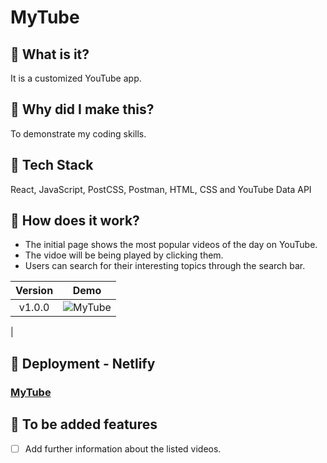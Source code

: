 # MyTube
## 🌟 What is it?
It is a customized YouTube app.
</br>
## 🌟 Why did I make this?
To demonstrate my coding skills.
</br>
## 🌟 Tech Stack
React, JavaScript, PostCSS, Postman, HTML, CSS and YouTube Data API
</br>
## 🌟 How does it work?
- The initial page shows the most popular videos of the day on YouTube.
- The vidoe will be being played by clicking them.
- Users can search for their interesting topics through the search bar. 


|**Version**|**Demo**|
|:--:|:--:|
|v1.0.0|![MyTube](https://user-images.githubusercontent.com/53497516/159601730-dfeac963-4441-472f-80e5-b800172d6fe6.gif)
|

## 🌟 Deployment - Netlify
### [MyTube](https://mytube-tree698.netlify.app)


## 🌟 To be added features
- [ ] Add further information about the listed videos.
